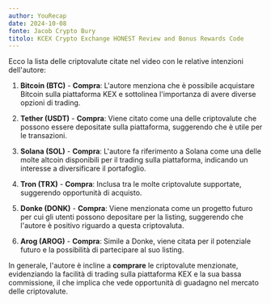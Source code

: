 ```yaml
---
author: YouRecap
date: 2024-10-08
fonte: Jacob Crypto Bury
titolo: KCEX Crypto Exchange HONEST Review and Bonus Rewards Code
---
```


Ecco la lista delle criptovalute citate nel video con le relative intenzioni dell'autore:

1. **Bitcoin (BTC)** - **Compra**: L'autore menziona che è possibile acquistare Bitcoin sulla piattaforma KEX e sottolinea l'importanza di avere diverse opzioni di trading.

2. **Tether (USDT)** - **Compra**: Viene citato come una delle criptovalute che possono essere depositate sulla piattaforma, suggerendo che è utile per le transazioni.

3. **Solana (SOL)** - **Compra**: L'autore fa riferimento a Solana come una delle molte altcoin disponibili per il trading sulla piattaforma, indicando un interesse a diversificare il portafoglio.

4. **Tron (TRX)** - **Compra**: Inclusa tra le molte criptovalute supportate, suggerendo opportunità di acquisto.

5. **Donke (DONK)** - **Compra**: Viene menzionata come un progetto futuro per cui gli utenti possono depositare per la listing, suggerendo che l'autore è positivo riguardo a questa criptovaluta.

6. **Arog (AROG)** - **Compra**: Simile a Donke, viene citata per il potenziale futuro e la possibilità di partecipare al suo listing.

In generale, l'autore è incline a **comprare** le criptovalute menzionate, evidenziando la facilità di trading sulla piattaforma KEX e la sua bassa commissione, il che implica che vede opportunità di guadagno nel mercato delle criptovalute.
